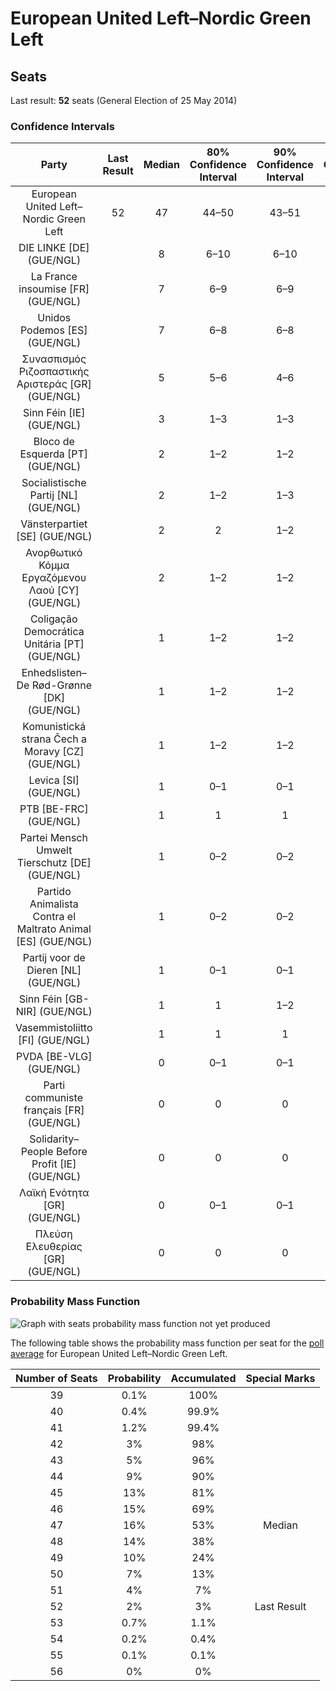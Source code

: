 # European United Left–Nordic Green Left

## Seats

Last result: **52** seats (General Election of 25 May 2014)

### Confidence Intervals

| Party | Last Result | Median | 80% Confidence Interval | 90% Confidence Interval | 95% Confidence Interval | 99% Confidence Interval |
|:-----:|:-----------:|:------:|:-----------------------:|:-----------------------:|:-----------------------:|:-----------------------:|
| European United Left–Nordic Green Left | 52 | 47 | 44–50 | 43–51 | 42–52 | 40–53 |
| DIE LINKE [DE] (GUE/NGL) | | 8 | 6–10 | 6–10 | 5–10 | 5–11 |
| La France insoumise [FR] (GUE/NGL) | | 7 | 6–9 | 6–9 | 6–9 | 6–9 |
| Unidos Podemos [ES] (GUE/NGL) | | 7 | 6–8 | 6–8 | 6–8 | 5–9 |
| Συνασπισμός Ριζοσπαστικής Αριστεράς [GR] (GUE/NGL) | | 5 | 5–6 | 4–6 | 4–6 | 4–7 |
| Sinn Féin [IE] (GUE/NGL) | | 3 | 1–3 | 1–3 | 1–4 | 1–4 |
| Bloco de Esquerda [PT] (GUE/NGL) | | 2 | 1–2 | 1–2 | 1–3 | 1–3 |
| Socialistische Partij [NL] (GUE/NGL) | | 2 | 1–2 | 1–3 | 1–3 | 1–3 |
| Vänsterpartiet [SE] (GUE/NGL) | | 2 | 2 | 1–2 | 1–2 | 1–3 |
| Ανορθωτικό Κόμμα Εργαζόμενου Λαού [CY] (GUE/NGL) | | 2 | 1–2 | 1–2 | 1–2 | 1–2 |
| Coligação Democrática Unitária [PT] (GUE/NGL) | | 1 | 1–2 | 1–2 | 1–2 | 1–2 |
| Enhedslisten–De Rød-Grønne [DK] (GUE/NGL) | | 1 | 1–2 | 1–2 | 1–2 | 1–2 |
| Komunistická strana Čech a Moravy [CZ] (GUE/NGL) | | 1 | 1–2 | 1–2 | 1–3 | 0–3 |
| Levica [SI] (GUE/NGL) | | 1 | 0–1 | 0–1 | 0–1 | 0–1 |
| PTB [BE-FRC] (GUE/NGL) | | 1 | 1 | 1 | 1 | 1–2 |
| Partei Mensch Umwelt Tierschutz [DE] (GUE/NGL) | | 1 | 0–2 | 0–2 | 0–2 | 0–2 |
| Partido Animalista Contra el Maltrato Animal [ES] (GUE/NGL) | | 1 | 0–2 | 0–2 | 0–2 | 0–2 |
| Partij voor de Dieren [NL] (GUE/NGL) | | 1 | 0–1 | 0–1 | 0–1 | 0–2 |
| Sinn Féin [GB-NIR] (GUE/NGL) | | 1 | 1 | 1–2 | 1–2 | 1–2 |
| Vasemmistoliitto [FI] (GUE/NGL) | | 1 | 1 | 1 | 1 | 1 |
| PVDA [BE-VLG] (GUE/NGL) | | 0 | 0–1 | 0–1 | 0–1 | 0–1 |
| Parti communiste français [FR] (GUE/NGL) | | 0 | 0 | 0 | 0 | 0 |
| Solidarity–People Before Profit [IE] (GUE/NGL) | | 0 | 0 | 0 | 0 | 0–1 |
| Λαϊκή Ενότητα [GR] (GUE/NGL) | | 0 | 0–1 | 0–1 | 0–1 | 0–1 |
| Πλεύση Ελευθερίας [GR] (GUE/NGL) | | 0 | 0 | 0 | 0 | 0 |

### Probability Mass Function

![Graph with seats probability mass function not yet produced](average-2019-05-07-seats-pmf-europeanunitedleft–nordicgreenleft.png "Seats Probability Mass Function")

The following table shows the probability mass function per seat for the [poll average](average-2019-05-07.html) for European United Left–Nordic Green Left.

| Number of Seats | Probability | Accumulated | Special Marks |
|:---------------:|:-----------:|:-----------:|:-------------:|
| 39 | 0.1% | 100% |  |
| 40 | 0.4% | 99.9% |  |
| 41 | 1.2% | 99.4% |  |
| 42 | 3% | 98% |  |
| 43 | 5% | 96% |  |
| 44 | 9% | 90% |  |
| 45 | 13% | 81% |  |
| 46 | 15% | 69% |  |
| 47 | 16% | 53% | Median |
| 48 | 14% | 38% |  |
| 49 | 10% | 24% |  |
| 50 | 7% | 13% |  |
| 51 | 4% | 7% |  |
| 52 | 2% | 3% | Last Result |
| 53 | 0.7% | 1.1% |  |
| 54 | 0.2% | 0.4% |  |
| 55 | 0.1% | 0.1% |  |
| 56 | 0% | 0% |  |


